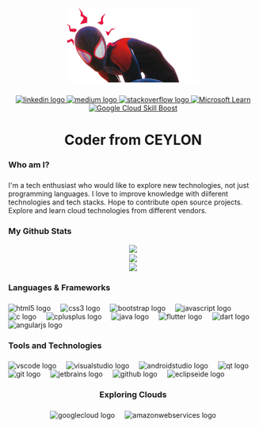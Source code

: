 <div align="center">
  <img height="150" src="main_image.png"  />
</div>

###

<div align="center">
  <a href="https://www.linkedin.com/in/dishal/">
  <img src="https://img.shields.io/static/v1?message=LinkedIn&logo=linkedin&label=&color=0077B5&logoColor=white&labelColor=&style=for-the-badge" height="25" alt="linkedin logo"  />
  </a>
  <a href="https://medium.com/@dasanayakedishal">
  <img src="https://img.shields.io/static/v1?message=Medium&logo=medium&label=&color=12100E&logoColor=white&labelColor=&style=for-the-badge" height="25" alt="medium logo"  />
  </a>
  <a href="https://stackoverflow.com/users/20311064/dishal-kanishka">
  <img src="https://img.shields.io/static/v1?message=Stackoverflow&logo=stackoverflow&label=&color=FE7A16&logoColor=white&labelColor=&style=for-the-badge" height="25" alt="stackoverflow logo"  />
  </a>
  <a href="https://learn.microsoft.com/en-us/users/dishaldasanayake-0917/">
    <img src="https://blogs.microsoft.com/wp-content/uploads/prod/2012/08/8867.Microsoft_5F00_Logo_2D00_for_2D00_screen-1920x706.jpg" height="25" alt="Microsoft Learn">
  </a>
   <a href="[https://learn.microsoft.com/en-us/users/dishaldasanayake-0917/](https://www.cloudskillsboost.google/public_profiles/9141d5c3-9637-4880-9301-3d6e58e30c19)">
    <img src="https://www.extendaretail.com/wp-content/uploads/2020/06/google-cloud-logo-square-768x512-1-jpg.webp" height="25" width="60"  alt="Google Cloud Skill Boost">
  </a>
</div>

###

<h1 align="center">Coder from CEYLON</h1>

###

<h3 align="left">Who am I?</h3>

###

<p align="left">I'm a tech enthusiast who would like to explore new technologies, not just programming languages. I love to improve knowledge with diiferent technologies and tech stacks. Hope to contribute open source projects. Explore and learn cloud technologies from different vendors.</p>

### My Github Stats  
<div align="center"><img src="https://github-readme-stats.vercel.app/api?username=DishaKD&theme=dark&hide_border=true&include_all_commits=true&count_private=true" align="center" /></div>  
<div align="center"><img src="https://github-readme-streak-stats.herokuapp.com/?user=DishaKD&theme=dark&hide_border=true" align="center" /></div> 
<div align="center"><img src="https://github-readme-stats.vercel.app/api/top-langs/?username=DishaKD&theme=dark&hide_border=true&include_all_commits=true&count_private=true&layout=compact" align="center" /></div> 



###

<h3 align="left">Languages & Frameworks</h3>

###

<div align="left">
  <img src="https://cdn.jsdelivr.net/gh/devicons/devicon/icons/html5/html5-original.svg" height="40" alt="html5 logo"  />
  <img width="12" />
  <img src="https://cdn.jsdelivr.net/gh/devicons/devicon/icons/css3/css3-original.svg" height="40" alt="css3 logo"  />
  <img width="12" />
  <img src="https://cdn.jsdelivr.net/gh/devicons/devicon/icons/bootstrap/bootstrap-original.svg" height="40" alt="bootstrap logo"  />
  <img width="12" />
  <img src="https://cdn.jsdelivr.net/gh/devicons/devicon/icons/javascript/javascript-original.svg" height="40" alt="javascript logo"  />
  <img width="12" />
  <img src="https://cdn.jsdelivr.net/gh/devicons/devicon/icons/c/c-original.svg" height="40" alt="c logo"  />
  <img width="12" />
  <img src="https://cdn.jsdelivr.net/gh/devicons/devicon/icons/cplusplus/cplusplus-original.svg" height="40" alt="cplusplus logo"  />
  <img width="12" />
  <img src="https://cdn.jsdelivr.net/gh/devicons/devicon/icons/java/java-original.svg" height="40" alt="java logo"  />
  <img width="12" />
  <img src="https://cdn.jsdelivr.net/gh/devicons/devicon/icons/flutter/flutter-original.svg" height="40" alt="flutter logo"  />
  <img width="12" />
  <img src="https://cdn.jsdelivr.net/gh/devicons/devicon/icons/dart/dart-original.svg" height="40" alt="dart logo"  />
  <img width="12" />
  <img src="https://cdn.jsdelivr.net/gh/devicons/devicon/icons/angularjs/angularjs-original.svg" height="40" alt="angularjs logo"  />
</div>

###

<h3 align="left">Tools and Technologies</h3>

###

<div align="left">
  <img src="https://cdn.jsdelivr.net/gh/devicons/devicon/icons/vscode/vscode-original.svg" height="40" alt="vscode logo"  />
  <img width="12" />
  <img src="https://cdn.simpleicons.org/visualstudio/5C2D91" height="40" alt="visualstudio logo"  />
  <img width="12" />
  <img src="https://cdn.jsdelivr.net/gh/devicons/devicon/icons/androidstudio/androidstudio-original.svg" height="40" alt="androidstudio logo"  />
  <img width="12" />
  <img src="https://cdn.jsdelivr.net/gh/devicons/devicon/icons/qt/qt-original.svg" height="40" alt="qt logo"  />
  <img width="12" />
  <img src="https://cdn.jsdelivr.net/gh/devicons/devicon/icons/git/git-original.svg" height="40" alt="git logo"  />
  <img width="12" />
  <img src="https://cdn.jsdelivr.net/gh/devicons/devicon/icons/jetbrains/jetbrains-original.svg" height="40" alt="jetbrains logo"  />
  <img width="12" />
  <img src="https://skillicons.dev/icons?i=github" height="40" alt="github logo"  />
  <img width="12" />
  <img src="https://skillicons.dev/icons?i=eclipse" height="40" alt="eclipseide logo"  />
</div>

###

<h3 align="center">Exploring Clouds</h3>

###

<div align="center">
  <img src="https://cdn.jsdelivr.net/gh/devicons/devicon/icons/googlecloud/googlecloud-original.svg" height="40" alt="googlecloud logo"  />
  <img width="12" />
  <img src="https://skillicons.dev/icons?i=aws" height="40" alt="amazonwebservices logo"  />
</div>

###



